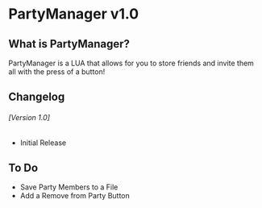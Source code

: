 # PartyManager v1.0

## What is PartyManager?
PartyManager is a LUA that allows for you to store friends and invite them all with the press of a button!

## Changelog
###### [Version 1.0]
* Initial Release

## To Do
* Save Party Members to a File
* Add a Remove from Party Button
